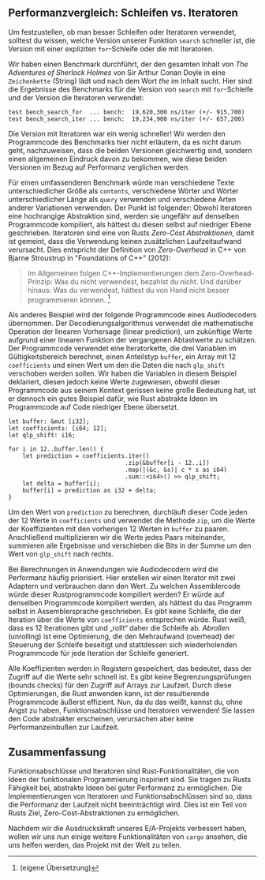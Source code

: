 ## Performanzvergleich: Schleifen vs. Iteratoren

Um festzustellen, ob man besser Schleifen oder Iteratoren verwendet, solltest du
wissen, welche Version unserer Funktion `search` schneller ist, die Version mit einer
expliziten `for`-Schleife oder die mit Iteratoren.

Wir haben einen Benchmark durchführt, der den gesamten Inhalt von *The
Adventures of Sherlock Holmes* von Sir Arthur Conan Doyle in eine `Zeichenkette`
(String) lädt und nach dem Wort *the* im Inhalt sucht. Hier sind die
Ergebnisse des Benchmarks für die Version von `search` mit `for`-Schleife und
der Version die Iteratoren verwendet:

```text
test bench_search_for  ... bench:  19,620,300 ns/iter (+/- 915,700)
test bench_search_iter ... bench:  19,234,900 ns/iter (+/- 657,200)
```
Die Version mit Iteratoren war ein wenig schneller! Wir werden den Programmcode
des Benchmarks hier nicht erläutern, da es nicht darum geht, nachzuweisen, dass
die beiden Versionen gleichwertig sind, sondern einen allgemeinen Eindruck davon
zu bekommen, wie diese beiden Versionen im Bezug auf Performanz verglichen
werden.

Für einen umfassenderen Benchmark würde man verschiedene Texte
unterschiedlicher Größe als `contents`, verschiedene Wörter und Wörter
unterschiedlicher Länge als `query` verwenden und verschiedene Arten anderer
Variationen verwenden. Der Punkt ist folgender: Obwohl Iteratoren eine
hochrangige Abstraktion sind, werden sie ungefähr auf denselben Programmcode
kompiliert, als hättest du diesen selbst auf niedriger Ebene geschrieben.
Iteratoren sind eine von Rusts *Zero-Cost Abstraktionen*, damit ist gemeint,
dass die Verwendung keinen zusätzlichen Laufzeitaufwand verursacht. Dies
entspricht der Definition von *Zero-Overhead* in C++ von Bjarne Stroustrup in
"Foundations of C++" (2012):

> Im Allgemeinen folgen C++-Implementierungen dem Zero-Overhead-Prinzip: Was
> du nicht verwendest, bezahlst du nicht. Und darüber hinaus: Was du verwendest,
> hättest du von Hand nicht besser programmieren können. [^1]

Als anderes Beispiel wird der folgende Programmcode eines Audiodecoders
übernommen. Der Decodierungsalgorithmus verwendet die mathematische Operation
der linearen Vorhersage (linear prediction), um zukünftige Werte aufgrund einer
linearen Funktion der vergangenen Abtastwerte zu schätzen. Der Programmcode
verwendet eine Iteratorkette, die drei Variablen im Gültigkeitsbereich
berechnet, einen Anteilstyp `buffer`, ein Array mit 12 `coefficients` und einen 
Wert um den die Daten die nach `glp_shift` verschoben werden sollen. Wir haben
die Variablen in diesem Beispiel deklariert, diesen jedoch keine Werte
zugewiesen, obwohl dieser Programmcode aus seinem Kontext gerissen keine große
Bedeutung hat, ist er dennoch ein gutes Beispiel dafür, wie Rust abstrakte Ideen
im Programmcode auf Code niedriger Ebene übersetzt.

```rust,ignore
let buffer: &mut [i32];
let coefficients: [i64; 12];
let qlp_shift: i16;

for i in 12..buffer.len() {
    let prediction = coefficients.iter()
                                 .zip(&buffer[i - 12..i])
                                 .map(|(&c, &s)| c * s as i64)
                                 .sum::<i64>() >> qlp_shift;
    let delta = buffer[i];
    buffer[i] = prediction as i32 + delta;
}
```

Um den Wert von `prediction` zu berechnen, durchläuft dieser Code jeden der 12
Werte in `coefficients` und verwendet die Methode `zip`, um die Werte der
Koeffizienten mit den vorherigen 12 Werten in `buffer` zu paaren. Anschließend
multiplizieren wir die Werte jedes Paars miteinander, summieren alle
Ergebnisse und verschieben die Bits in der Summe um den Wert von `glp_shift` nach
rechts.

Bei Berechnungen in Anwendungen wie Audiodecodern wird die Performanz häufig
priorisiert. Hier erstellen wir einen Iterator mit zwei Adaptern und verbrauchen
dann den Wert. Zu welchen Assemblercode würde dieser Rustprogrammcode
kompiliert werden? Er würde auf denselben Programmcode kompiliert werden, als
hättest du das Programm selbst in Assemblersprache geschrieben. Es gibt keine
Schleife, die der Iteration über die Werte von `coefficients` entsprechen würde.
Rust weiß, dass es 12 Iterationen gibt und „rollt“ daher die Schleife ab.
*Abrollen* (unrolling) ist eine Optimierung, die den Mehraufwand (overhead) der
Steuerung der Schleife beseitigt und stattdessen sich wiederholenden
Programmcode für jede Iteration der Schleife generiert.

Alle Koeffizienten werden in Registern gespeichert, das bedeutet, dass der
Zugriff auf die Werte sehr schnell ist. Es gibt keine Begrenzungsprüfungen (bounds
checks) für den Zugriff auf Arrays zur Laufzeit. Durch diese Optimierungen, die
Rust anwenden kann, ist der resultierende Programmcode äußerst effizient. Nun,
da du das weißt, kannst du, ohne Angst zu haben, Funktionsabschlüsse und
Iteratoren verwenden! Sie lassen den Code abstrakter erscheinen, verursachen
aber keine Performanzeinbußen zur Laufzeit.

## Zusammenfassung

Funktionsabschlüsse und Iteratoren sind Rust-Funktionalitäten, die von Ideen der
funktionalen Programmierung inspiriert sind. Sie tragen zu Rusts Fähigkeit bei,
abstrakte Ideen bei guter Performanz zu ermöglichen. Die Implementierungen von
Iteratoren und Funktionsabschlüssen sind so, dass die Performanz der Laufzeit
nicht beeinträchtigt wird. Dies ist ein Teil von Rusts Ziel,
Zero-Cost-Abstraktionen zu ermöglichen.

Nachdem wir die Ausdruckskraft unseres E/A-Projekts verbessert haben, wollen
wir uns nun einige weitere Funktionalitäten von `cargo` ansehen, die uns helfen
werden, das Projekt mit der Welt zu teilen.

[^1]: (eigene Übersetzung) 
